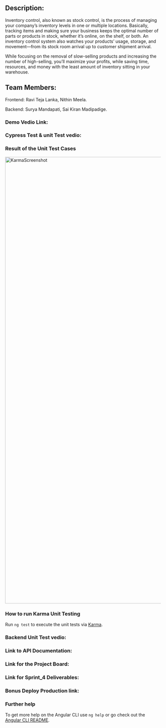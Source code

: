 ## Description:
Inventory control, also known as stock control, is the process of managing your company’s inventory levels in one or multiple locations. Basically, tracking items and making sure your business keeps the optimal number of parts or products in stock, whether it’s online, on the shelf, or both. An inventory control system also watches your products’ usage, storage, and movement—from its stock room arrival up to customer shipment arrival.

While focusing on the removal of slow-selling products and increasing the number of high-selling, you’ll maximize your profits, while saving time, resources, and money with the least amount of inventory sitting in your warehouse.



## Team Members:
Frontend: Ravi Teja Lanka, Nithin Meela.

Backend: Surya Mandapati, Sai Kiran Madipadige.


### Demo Vedio Link:

### Cypress Test & unit Test vedio:

### Result of the Unit Test Cases
<img width="1439" alt="KarmaScreenshot" src="https://user-images.githubusercontent.com/94930984/161365933-b1b74263-e2fa-4d1f-90b1-b26280e48666.png">

### How to run Karma Unit Testing

Run `ng test` to execute the unit tests via [Karma](https://karma-runner.github.io).

### Backend Unit Test vedio:


### Link to API Documentation:

### Link for the Project Board:

### Link for Sprint_4 Deliverables:

### Bonus Deploy Production link:

### Further help

To get more help on the Angular CLI use `ng help` or go check out the [Angular CLI README](https://github.com/angular/angular-cli/blob/master/README.md).

